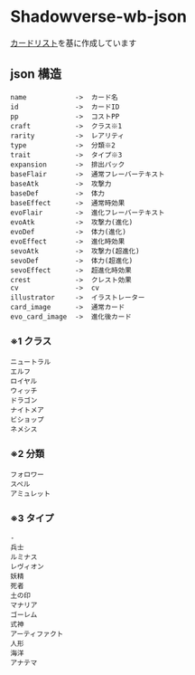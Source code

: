 # Shadowverse-wb-json

[カードリスト](https://shadowverse-wb.com/ja/deck/cardslist)を基に作成しています

## json 構造

```
name            ->  カード名
id              ->  カードID
pp              ->  コストPP
craft           ->  クラス※1
rarity          ->  レアリティ
type            ->  分類※2
trait           ->  タイプ※3
expansion       ->  排出パック
baseFlair       ->  通常フレーバーテキスト
baseAtk         ->  攻撃力
baseDef         ->  体力
baseEffect      ->  通常時効果
evoFlair        ->  進化フレーバーテキスト
evoAtk          ->  攻撃力(進化)
evoDef          ->  体力(進化)
evoEffect       ->  進化時効果
sevoAtk         ->  攻撃力(超進化)
sevoDef         ->  体力(超進化)
sevoEffect      ->  超進化時効果
crest           ->  クレスト効果
cv              ->  cv
illustrator     ->  イラストレーター
card_image      ->  通常カード
evo_card_image  ->  進化後カード
```
### ※1 クラス

```
ニュートラル
エルフ
ロイヤル
ウィッチ
ドラゴン
ナイトメア
ビショップ
ネメシス
```

### ※2 分類

```
フォロワー
スペル
アミュレット
```

### ※3 タイプ

```
-
兵士
ルミナス
レヴィオン
妖精
死者
土の印
マナリア
ゴーレム
式神
アーティファクト
人形
海洋
アナテマ
```